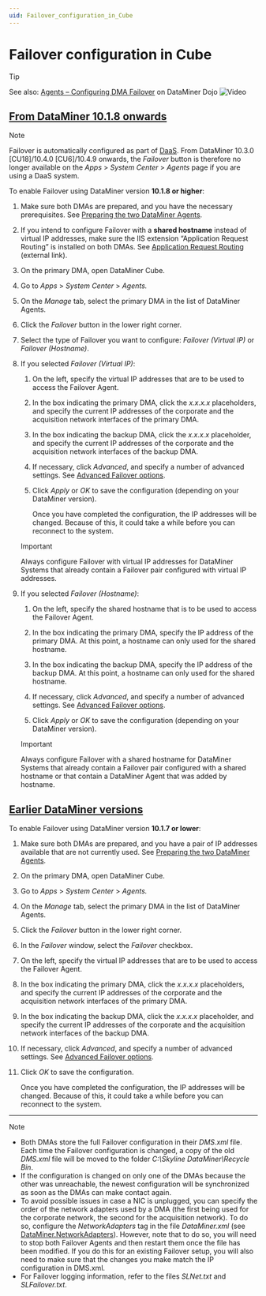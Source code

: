 ```yaml
---
uid: Failover_configuration_in_Cube
---
```


# Failover configuration in Cube

> [!TIP]
> See also: [Agents – Configuring DMA Failover](https://community.dataminer.services/video/agents-configuring-dma-failover/) on DataMiner Dojo ![Video](~/user-guide/images/video_Duo.png)

## [From DataMiner 10.1.8 onwards](#tab/tabid-1)

> [!NOTE]
> Failover is automatically configured as part of [DaaS](xref:Creating_a_DMS_in_the_cloud). From DataMiner 10.3.0 [CU18]/10.4.0 [CU6]/10.4.9 onwards<!--RN 40013-->, the *Failover* button is therefore no longer available on the *Apps* > *System Center* > *Agents* page if you are using a DaaS system.

To enable Failover using DataMiner version **10.1.8 or higher**:

1. Make sure both DMAs are prepared, and you have the necessary prerequisites. See [Preparing the two DataMiner Agents](xref:Preparing_the_two_DataMiner_Agents).

1. If you intend to configure Failover with a **shared hostname** instead of virtual IP addresses, make sure the IIS extension “Application Request Routing” is installed on both DMAs. See [Application Request Routing](https://www.iis.net/downloads/microsoft/application-request-routing) (external link).

1. On the primary DMA, open DataMiner Cube.

1. Go to *Apps* > *System Center* > *Agents.*

1. On the *Manage* tab, select the primary DMA in the list of DataMiner Agents.

1. Click the *Failover* button in the lower right corner.

1. Select the type of Failover you want to configure: *Failover (Virtual IP)* or *Failover (Hostname)*.

1. If you selected *Failover (Virtual IP)*:

   1. On the left, specify the virtual IP addresses that are to be used to access the Failover Agent.

   1. In the box indicating the primary DMA, click the *x.x.x.x* placeholders, and specify the current IP addresses of the corporate and the acquisition network interfaces of the primary DMA.

   1. In the box indicating the backup DMA, click the *x.x.x.x* placeholder, and specify the current IP addresses of the corporate and the acquisition network interfaces of the backup DMA.

   1. If necessary, click *Advanced*, and specify a number of advanced settings. See [Advanced Failover options](xref:Advanced_Failover_options).

   1. Click *Apply* or *OK* to save the configuration (depending on your DataMiner version).

      Once you have completed the configuration, the IP addresses will be changed. Because of this, it could take a while before you can reconnect to the system.

   > [!IMPORTANT]
   > Always configure Failover with virtual IP addresses for DataMiner Systems that already contain a Failover pair configured with virtual IP addresses.

1. If you selected *Failover (Hostname)*:

   1. On the left, specify the shared hostname that is to be used to access the Failover Agent.

   1. In the box indicating the primary DMA, specify the IP address of the primary DMA. At this point, a hostname can only used for the shared hostname.

   1. In the box indicating the backup DMA, specify the IP address of the backup DMA. At this point, a hostname can only used for the shared hostname.

   1. If necessary, click *Advanced*, and specify a number of advanced settings. See [Advanced Failover options](xref:Advanced_Failover_options).

   1. Click *Apply* or *OK* to save the configuration (depending on your DataMiner version).

   > [!IMPORTANT]
   > Always configure Failover with a shared hostname for DataMiner Systems that already contain a Failover pair configured with a shared hostname or that contain a DataMiner Agent that was added by hostname.

## [Earlier DataMiner versions](#tab/tabid-2)

To enable Failover using DataMiner version **10.1.7 or lower**:

1. Make sure both DMAs are prepared, and you have a pair of IP addresses available that are not currently used. See [Preparing the two DataMiner Agents](xref:Preparing_the_two_DataMiner_Agents).

1. On the primary DMA, open DataMiner Cube.

1. Go to *Apps* > *System Center* > *Agents.*

1. On the *Manage* tab, select the primary DMA in the list of DataMiner Agents.

1. Click the *Failover* button in the lower right corner.

1. In the *Failover* window, select the *Failover* checkbox.

1. On the left, specify the virtual IP addresses that are to be used to access the Failover Agent.

1. In the box indicating the primary DMA, click the *x.x.x.x* placeholders, and specify the current IP addresses of the corporate and the acquisition network interfaces of the primary DMA.

1. In the box indicating the backup DMA, click the *x.x.x.x* placeholder, and specify the current IP addresses of the corporate and the acquisition network interfaces of the backup DMA.

1. If necessary, click *Advanced*, and specify a number of advanced settings. See [Advanced Failover options](xref:Advanced_Failover_options).

1. Click *OK* to save the configuration.

   Once you have completed the configuration, the IP addresses will be changed. Because of this, it could take a while before you can reconnect to the system.

***

> [!NOTE]
>
> - Both DMAs store the full Failover configuration in their *DMS.xml* file. Each time the Failover configuration is changed, a copy of the old *DMS.xml* file will be moved to the folder *C:\\Skyline DataMiner\\Recycle Bin*.
> - If the configuration is changed on only one of the DMAs because the other was unreachable, the newest configuration will be synchronized as soon as the DMAs can make contact again.
> - To avoid possible issues in case a NIC is unplugged, you can specify the order of the network adapters used by a DMA (the first being used for the corporate network, the second for the acquisition network). To do so, configure the *NetworkAdapters* tag in the file *DataMiner.xml* (see [DataMiner.NetworkAdapters](xref:DataMiner_xml#dataminernetworkadapters)). However, note that to do so, you will need to stop both Failover Agents and then restart them once the file has been modified. If you do this for an existing Failover setup, you will also need to make sure that the changes you make match the IP configuration in DMS.xml.
> - For Failover logging information, refer to the files *SLNet.txt* and *SLFailover.txt*.
